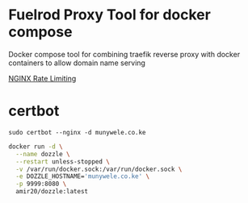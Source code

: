 
# Fuelrod Proxy Tool for docker compose

Docker compose tool for combining traefik reverse proxy with docker containers to allow domain name serving

[NGINX Rate Limiting](https://www.nginx.com/blog/rate-limiting-nginx/#:~:text=Rate%20%E2%80%93%20Sets%20the%20maximum%20request,1%20request%20every%20100%20milliseconds)

# certbot 

```shell
sudo certbot --nginx -d munywele.co.ke
```


```bash
docker run -d \
  --name dozzle \
  --restart unless-stopped \
  -v /var/run/docker.sock:/var/run/docker.sock \
  -e DOZZLE_HOSTNAME='munywele.co.ke' \
  -p 9999:8080 \
  amir20/dozzle:latest
```